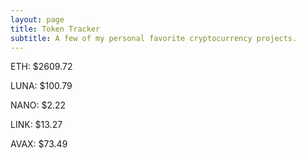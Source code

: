```yaml
---
layout: page
title: Token Tracker
subtitle: A few of my personal favorite cryptocurrency projects.
---
```


<!--BEGINCRYPTOINPUT-->
ETH: $2609.72

LUNA: $100.79

NANO: $2.22

LINK: $13.27

AVAX: $73.49

<!--ENDCRYPTOINPUT-->
